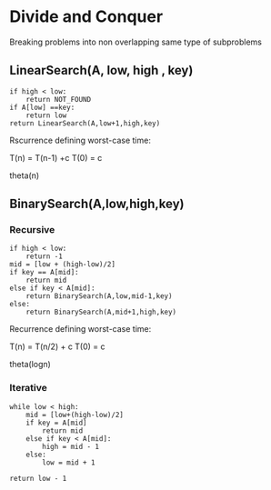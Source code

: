 # Divide and Conquer

Breaking problems into non overlapping same type of subproblems

## LinearSearch(A, low, high , key)

	if high < low:
		return NOT_FOUND
	if A[low] ==key:
		return low
	return LinearSearch(A,low+1,high,key)


Rscurrence defining worst-case time:

T(n) = T(n-1) +c
T(0) = c

theta(n)

## BinarySearch(A,low,high,key)

### Recursive 
	if high < low:
		return -1
	mid = [low + (high-low)/2]
	if key == A[mid]:
		return mid
	else if key < A[mid]:
		return BinarySearch(A,low,mid-1,key)
	else:
		return BinarySearch(A,mid+1,high,key)


Recurrence defining worst-case time:

T(n) = T(n/2) + c
T(0) = c

theta(logn)

### Iterative 

	while low < high:
		mid = [low+(high-low)/2]
		if key = A[mid]
			return mid
		else if key < A[mid]:
			high = mid - 1
		else: 
			low = mid + 1

	return low - 1





